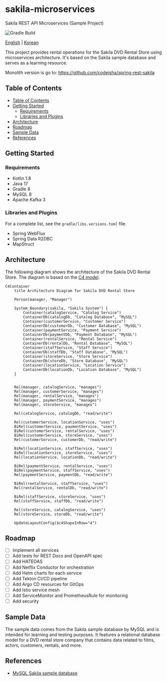 # sakila-microservices

Sakila REST API Microservices (Sample Project)

![Gradle Build](https://github.com/codejsha/sakila-microservices/actions/workflows/gradle.yml/badge.svg)

[English](README.md) | [Korean](README_ko-KR.md)

This project provides rental operations for the Sakila DVD Rental Store using microservices architecture. It's based on the Sakila sample database and serves as a learning resource.

Monolith version is go to: https://github.com/codejsha/spring-rest-sakila

## Table of Contents

- [Table of Contents](#table-of-contents)
- [Getting Started](#getting-started)
  - [Requirements](#requirements)
  - [Libraries and Plugins](#libraries-and-plugins)
- [Architecture](#architecture)
- [Roadmap](#roadmap)
- [Sample Data](#sample-data)
- [References](#references)

## Getting Started

### Requirements

- Kotlin 1.8
- Java 17
- Gradle 8
- MySQL 8
- Apache Kafka 3

### Libraries and Plugins

For a complete list, see the `gradle/libs.versions.toml` file.

- Spring WebFlux
- Spring Data R2DBC
- MapStruct

## Architecture

The following diagram shows the architecture of the Sakila DVD Rental Store. The diagram is based on the [C4 model](https://c4model.com/).

```mermaid
C4Container
    title Architecture Diagram for Sakila DVD Rental Store

    Person(manager, "Manager")

    System_Boundary(sakila, "Sakila System") {
        Container(catalogService, "Catalog Service")
        ContainerDb(catalogDb, "Catalog Database", "MySQL")
        Container(customerService, "Customer Service")
        ContainerDb(customerDb, "Customer Database", "MySQL")
        Container(paymentService, "Payment Service")
        ContainerDb(paymentDb, "Payment Database", "MySQL")
        Container(rentalService, "Rental Service")
        ContainerDb(rentalDb, "Rental Database", "MySQL")
        Container(staffService, "Staff Service")
        ContainerDb(staffDb, "Staff Database", "MySQL")
        Container(storeService, "Store Service")
        ContainerDb(storeDb, "Store Database", "MySQL")
        Container(locationService, "Location Service")
        ContainerDb(locationDb, "Location Database", "MySQL")
    }


    Rel(manager, catalogService, "manages")
    Rel(manager, customerService, "manages")
    Rel(manager, rentalService, "manages")
    Rel(manager, paymentService, "manages")
    Rel(manager, storeService, "manages")

    Rel(catalogService, catalogDb, "read/write")

    Rel(customerService, locationService, "uses")
    BiRel(customerService, paymentService, "uses")
    BiRel(customerService, rentalService, "uses")
    BiRel(customerService, storeService, "uses")
    Rel(customerService, customerDb, "read/write")

    BiRel(locationService, staffService, "uses")
    BiRel(locationService, storeService, "uses")
    Rel(locationService, locationDb, "read/write")

    BiRel(paymentService, rentalService, "uses")
    BiRel(paymentService, staffService, "uses")
    Rel(paymentService, paymentDb, "read/write")

    BiRel(rentalService, staffService, "uses")
    Rel(rentalService, rentalDb, "read/write")

    BiRel(staffService, storeService, "uses")
    Rel(staffService, staffDb, "read/write")

    Rel(storeService, catalogService, "uses")
    Rel(storeService, storeDb, "read/write")

    UpdateLayoutConfig($c4ShapeInRow="4")
```

## Roadmap

- [ ] Implement all services
- [ ] Add tests for REST Docs and OpenAPI spec
- [ ] Add HATEOAS
- [ ] Add Netflix Conductor for orchestration
- [ ] Add Helm charts for each service
- [ ] Add Tekton CI/CD pipeline
- [ ] Add Argo CD resources for GitOps
- [ ] Add Istio service mesh
- [ ] Add ServiceMonitor and PrometheusRule for monitoring
- [ ] Add security

## Sample Data

The sample data comes from the Sakila sample database by MySQL and is intended for learning and testing purposes. It features a relational database model for a DVD rental store company that contains data related to films, actors, customers, rentals, and more.

## References

- [MySQL Sakila sample database](https://dev.mysql.com/doc/sakila/en/)
